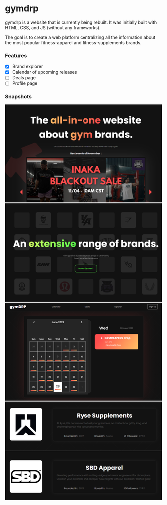 # gymdrp

gymdrp is a website that is currently being rebuilt. It was initially built with HTML, CSS, and JS (without any frameworks).

The goal is to create a web platform centralizing all the information about the most popular fitness-apparel and fitness-supplements brands.

### Features

- [x] Brand explorer
- [x] Calendar of upcoming releases
- [ ] Deals page
- [ ] Profile page

### Snapshots

![Snapshot 1](public/gymdrp-snapshot-1.png)
![Snapshot 2](public/gymdrp-snapshot-2.png)
![Snapshot 3](public/gymdrp-snapshot-3.png)
![Snapshot 4](public/gymdrp-snapshot-4.png)
